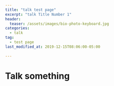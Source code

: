 ```yaml
---
title: "talk test page"
excerpt: "talk Title Number 1"
header:
  teaser: /assets/images/bio-photo-keyboard.jpg
categories:
  - talk
tag:
  - test page
last_modified_at: 2019-12-15T08:06:00-05:00
  
---
```


# Talk something